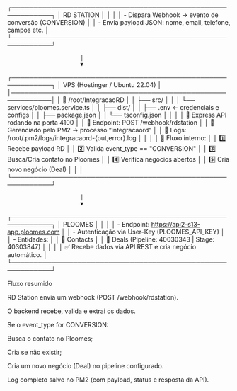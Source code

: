 ┌───────────────────────────────────────────────────────────┐
│                        RD STATION                         │
│                                                           │
│  - Dispara Webhook → evento de conversão (CONVERSION)      │
│  - Envia payload JSON: nome, email, telefone, campos etc.  │
└───────────────────────────────────────────────────────────┘


                           │
                           ▼
┌───────────────────────────────────────────────────────────┐
│                VPS (Hostinger / Ubuntu 22.04)             │
│───────────────────────────────────────────────────────────│
│  📁 /root/IntegracaoRD                                    │
│  ├── src/                                                 │
│  │   └── services/ploomes.service.ts                      │
│  ├── dist/                                                │
│  ├── .env  ← credenciais e configs                        │
│  ├── package.json                                         │
│  └── tsconfig.json                                        │
│                                                           │
│  🔹 Express API rodando na porta 4100                     │
│  🔹 Endpoint: POST /webhook/rdstation                     │
│  🔹 Gerenciado pelo PM2 → processo “integracaord”         │
│  🔹 Logs: /root/.pm2/logs/integracaord-{out,error}.log    │
│                                                           │
│  🔹 Fluxo interno:                                        │
│     1️⃣ Recebe payload RD                                 │
│     2️⃣ Valida event_type == "CONVERSION"                 │
│     3️⃣ Busca/Cria contato no Ploomes                     │
│     4️⃣ Verifica negócios abertos                         │
│     5️⃣ Cria novo negócio (Deal)                          │
│                                                           │
└───────────────────────────────────────────────────────────┘


                           │
                           ▼
┌───────────────────────────────────────────────────────────┐
│                          PLOOMES                          │
│                                                           │
│  - Endpoint: https://api2-s13-app.ploomes.com             │
│  - Autenticação via User-Key (PLOOMES_API_KEY)            │
│  - Entidades:                                             │
│     🔹 Contacts                                            │
│     🔹 Deals (Pipeline: 40030343 | Stage: 40303847)       │
│                                                           │
│  ✅ Recebe dados via API REST e cria negócio automático.   │
└───────────────────────────────────────────────────────────┘

Fluxo resumido

RD Station envia um webhook (POST /webhook/rdstation).

O backend recebe, valida e extrai os dados.

Se o event_type for CONVERSION:

Busca o contato no Ploomes;

Cria se não existir;

Cria um novo negócio (Deal) no pipeline configurado.

Log completo salvo no PM2 (com payload, status e resposta da API).


